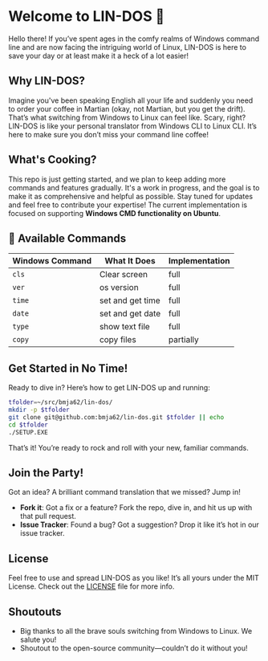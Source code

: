 # Welcome to LIN-DOS 🚀

Hello there! If you’ve spent ages in the comfy realms of Windows command line and are now facing the intriguing world of Linux, LIN-DOS is here to save your day or at least make it a heck of a lot easier!

## Why LIN-DOS?

Imagine you've been speaking English all your life and suddenly you need to order your coffee in Martian (okay, not Martian, but you get the drift).
That’s what switching from Windows to Linux can feel like. Scary, right? LIN-DOS is like your personal translator from Windows CLI to Linux CLI. It’s here to make sure you don’t miss your command line coffee!

## What's Cooking?

This repo is just getting started, and we plan to keep adding more commands and features gradually.
It's a work in progress, and the goal is to make it as comprehensive and helpful as possible. Stay tuned for updates and feel free to contribute your expertise!
The current implementation is focused on supporting **Windows CMD functionality on Ubuntu**.

## 🧾 Available Commands


| Windows Command | What It Does         | Implementation        |
| --------------- | -------------------- | ----------------------|
| `cls`           | Clear screen         | full                  |
| `ver`           | os version           | full                  |
| `time`          | set and get time     | full                  |
| `date`          | set and get date     | full                  |
| `type`          | show text file       | full                  |
| `copy`          | copy files           | partially             |




## Get Started in No Time!

Ready to dive in? Here’s how to get LIN-DOS up and running:

```bash
tfolder=~/src/bmja62/lin-dos/
mkdir -p $tfolder
git clone git@github.com:bmja62/lin-dos.git $tfolder || echo
cd $tfolder
./SETUP.EXE
```

That’s it! You’re ready to rock and roll with your new, familiar commands.

## Join the Party!

Got an idea? A brilliant command translation that we missed? Jump in!

* **Fork it**: Got a fix or a feature? Fork the repo, dive in, and hit us up with that pull request.
* **Issue Tracker**: Found a bug? Got a suggestion? Drop it like it’s hot in our issue tracker.

## License

Feel free to use and spread LIN-DOS as you like! It’s all yours under the MIT License. Check out the [LICENSE](LICENSE) file for more info.

## Shoutouts

* Big thanks to all the brave souls switching from Windows to Linux. We salute you!
* Shoutout to the open-source community—couldn’t do it without you!
